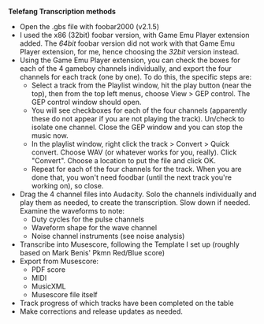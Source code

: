 **Telefang Transcription methods**
* Open the .gbs file with foobar2000 (v2.1.5)
* I used the x86 (32bit) foobar version, with Game Emu Player extension added. The *64bit* foobar version did not work with that Game Emu Player extension, for me, hence choosing the *32bit* version instead.
* Using the Game Emu Player extension, you can check the boxes for each of the 4 gameboy channels individually, and export the four channels for each track (one by one). To do this, the specific steps are:
  * Select a track from the Playlist window, hit the play button (near the top), then from the top left menus, choose View > GEP control. The GEP control window should open.
  * You will see checkboxes for each of the four channels (apparently these do not appear if you are not playing the track). Un/check to isolate one channel. Close the GEP window and you can stop the music now.
  * In the playlist window, right click the track > Convert > Quick convert. Choose WAV (or whatever works for you, really). Click "Convert". Choose a location to put the file and click OK.
  * Repeat for each of the four channels for the track. When you are done that, you won't need foodbar (until the next track you're working on), so close.
* Drag the 4 channel files into Audacity. Solo the channels individually and play them as needed, to create the transcription. Slow down if needed. Examine the waveforms to note:
  * Duty cycles for the pulse channels
  * Waveform shape for the wave channel
  * Noise channel instruments (see noise analysis)
* Transcribe into Musescore, following the Template I set up (roughly based on Mark Benis' Pkmn Red/Blue score)
* Export from Musescore:
  * PDF score
  * MIDI
  * MusicXML
  * Musescore file itself
* Track progress of which tracks have been completed on the table
* Make corrections and release updates as needed.
